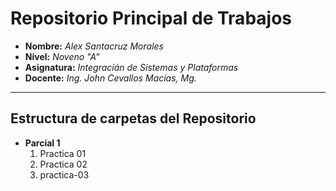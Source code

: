 # Repositorio Principal de Trabajos

- **Nombre:** _Alex Santacruz Morales_
- **Nivel:** _Noveno "A"_
- **Asignatura:** _Integracián de Sistemas y Plataformas_
- **Docente:** _Ing. John Cevallos Macías, Mg._

---

## Estructura de carpetas del Repositorio

- **Parcial 1**
  1. Practica 01
  1. Practica 02
  1. practica-03
